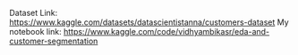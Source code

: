 Dataset Link: https://www.kaggle.com/datasets/datascientistanna/customers-dataset
My notebook link: https://www.kaggle.com/code/vidhyambikasr/eda-and-customer-segmentation
